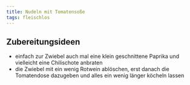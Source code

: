 ```yaml
---
title: Nudeln mit Tomatensoße
tags: fleischlos
---
```


## Zubereitungsideen

- einfach zur Zwiebel auch mal eine klein geschnittene Paprika und vielleicht eine Chilischote anbraten
- die Zwiebel mit ein wenig Rotwein ablöschen, erst danach die Tomatendose dazugeben und alles ein wenig länger köcheln lassen
